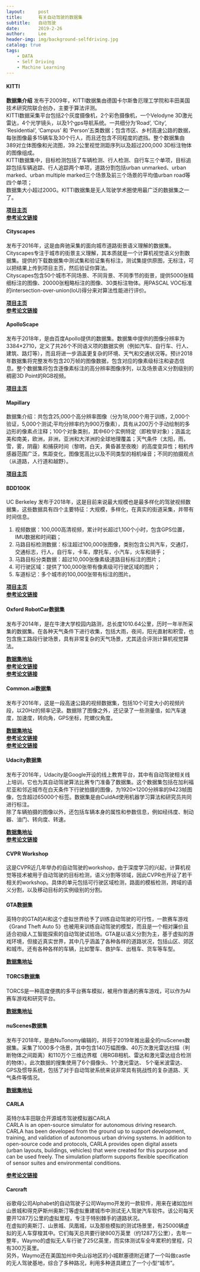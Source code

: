 ```yaml
---
layout:     post
title:      有关自动驾驶的数据集
subtitle:   自动驾驶
date:       2019-2-26
author:     Lee
header-img: img/background-selfdriving.jpg
catalog: true
tags:
    - DATA
    - Self Driving
    - Machine Learning
---
```


#### KITTI

**数据集介绍**
发布于2009年，KITTI数据集由德国卡尔斯鲁厄理工学院和丰田美国技术研究院联合创办，主要于算法评测。  
KITTI数据采集平台包括2个灰度摄像机，2个彩色摄像机，一个Velodyne 3D激光雷达，4个光学镜头，以及1个gps导航系统。一共细分为‘Road’, ‘City’, ‘Residential’, ‘Campus’ 和 ‘Person’五类数据；包含市区、乡村高速公路的数据，每张图像最多15辆车及30个行人，而且还包含不同程度的遮挡。整个数据集由389对立体图像和光流图，39.2公里视觉测距序列以及超过200,000 3D标注物体的图像组成。  
KITTI数据集中，目标检测包括了车辆检测、行人检测、自行车三个单项，目标追踪包括车辆追踪、行人追踪两个单项，道路分割包括urban unmarked、urban marked、urban multiple marked三个场景及前三个场景的平均值urban road等四个单项；  
数据集大小超过200G。KITTI数据集是无人驾驶学术圈使用最广泛的数据集之一了。  

[**项目主页**](http://www.cvlibs.net/datasets/kitti/index.php)  
[**参考论文链接**](http://www.webmail.cvlibs.net/publications/Geiger2012CVPR.pdf)

#### Cityscapes

发布于2016年，这是由奔驰采集的面向城市道路街景语义理解的数据集。Cityscapes专注于城市的街景主义理解，其本质就是一个计算机视觉语义分割数据集。提供的下载数据集中测试集和验证集有标注，测试集提供原图，无标注，可以把结果上传到项目主页，然后验证你算法。  
Cityscapes包含50个城市不同场景、不同背景、不同季节的街景，提供5000张精细标注的图像、20000张粗略标注的图像、30类标注物体。用PASCAL VOC标准的intersection-over-union(IoU)得分来对算法性能进行评价。

[**项目主页**](https://www.cityscapes-dataset.com/)  
[**参考论文链接**](https://arxiv.org/pdf/1604.01685.pdf)

#### ApolloScape

发布于2018年，是由百度Apollo提供的数据集。数据集中提供的图像分辨率为3384×2710，定义了共26个不同语义项的数据实例（例如汽车、自行车、行人、建筑、路灯等），而且将进一步涵盖更复杂的环境、天气和交通状况等。预计2018年数据集将完整发布包含20万帧的图像数据，包含对应的像素级标注和姿态信息。整个数据集将包含逐像素标注的高分辨率图像序列，以及场景语义分割级别的稠密3D Point的RGB视频。

[**项目主页**](http://apolloscape.auto/)

#### Mapillary

数据集介绍：共包含25,000个高分辨率图像（分为18,000个用于训练，2,000个验证，5,000个测试;平均分辨率约为900万像素），具有从200万个手动绘制的多边形的像素点注释；100个对象类别，其中60个实例特定（即枚举对象）；涵盖北美和南美，欧洲，非洲，亚洲和大洋洲的全球地理覆盖；天气条件（太阳，雨，雪，雾，阴霾）和捕获时间（黎明，白天，黄昏甚至夜晚）的高度变异性；相机传感器范围广泛，焦距变化，图像宽高比以及不同类型的相机噪音；不同的拍摄观点（从道路，人行道和越野）。

[**项目主页**](https://www.mapillary.com)

#### BDD100K

UC Berkeley 发布于2018年，这是目前来说最大规模也是最多样化的驾驶视频数据集，这些数据具有四个主要特征：大规模，多样化，在真实的街道采集，并带有时间信息。

1. 视频数据：100,000高清视频，累计时长超过1,100个小时，包含GPS位置，IMU数据和时间戳；
2. 马路目标检测数据：标注超过100,000张图像，类别包含公共汽车，交通灯，交通标志，行人，自行车，卡车，摩托车，小汽车，火车和骑手；
3. 马路目标分类数据：超过10,000张像素级道路目标标注的图片；
4. 可行驶区域：提供了100,000张带有像素级可行驶区域的图片；
5. 车道标记：多个城市的100,000张带有标注的图片。

[**项目主页**](https://bdd-data.berkeley.edu/)  
[**参考论文链接**](http://openaccess.thecvf.com/content_cvpr_2017/papers/Xu_End-To-End_Learning_of_CVPR_2017_paper.pdf)

#### Oxford RobotCar数据集

发布于2014年，是在牛津大学校园内路测，总长度1010.64公里，历时一年半所采集的数据集。在各种天气条件下进行收集，包括大雨，夜间，阳光直射和积雪，也包含施工路段行驶场景，具有非常复杂的天气场景，尤其适合评测计算机视觉算法。

[**数据集地址**](https://www.cityscapes-dataset.com/)  
[**参考论文链接**](http://robotcar-dataset.robots.ox.ac.uk/images/robotcar_ijrr.pdf)  
[**参考论文链接**](http://ori.ox.ac.uk/publications/)

#### Common.ai数据集

发布于2016年，这是一段高速公路的视频数据集，包括10个可变大小的视频片段，以20Hz的频率记录。数据除了图像之外，还记录了一些测量值，如汽车速度，加速度，转向角，GPS坐标，陀螺仪角度。

[**数据集地址**](https://github.com/commaai/research)  
[**参考论文链接**](https://arxiv.org/pdf/1608.01230.pdf)  
[**参考论文链接**](https://github.com/commaai/research0)

#### Udacity数据集

发布于2016年，Udacity是Google开设的线上教育平台，其中有自动驾驶相关线上培训，它也为其自动驾驶算法比赛专门准备了数据集。这个数据集包括在加利福尼亚和邻近城市在白天条件下行驶拍摄的图像，为1920×1200分辨率的9423帧图像，包含超过65000个标签。数据集是由CuldAd使用机器学习算法和研究员共同进行标注。  
除了车辆拍摄的图像以外，还包括车辆本身的属性和参数信息，例如经纬度、制动器、油门、转向度、转速。

[**数据集地址**](https://github.com/udacity/self-driving-car/tree/master/datasets)  
[**参考论文链接**](https://github.com/udacity/self-driving-car/tree/master/annotations)

#### CVPR Workshop

这是CVPR近几年举办的自动驾驶的workshop，由于深度学习的兴起，计算机视觉等技术被用于自动驾驶的目标检测，语义分割等领域，因此CVPR也开设了若干相关的workshop。具体的单元包括可行驶区域检测，路面的模板检测，跨域的语义分割，以及移动目标的实例级别的分割。

#### GTA数据集

英特尔的GTA的AI和这个虚拟世界给予了训练自动驾驶的可行性，一款赛车游戏《Grand Theft Auto 5》也被用来训练自动驾驶的模型，而且是一个相对廉价且适合初级人工智能探索的自动驾驶试验场。GTA是以语义分割为主，基于虚拟的游戏环境，但接近真实世界，其中几乎涵盖了各种各样的道路状况，包括山区、郊区和城市。还有各种各样的车辆，比如警车、救护车、出租车、货车等车型。

[**数据集地址**](http://www.rockstargames.com/grandtheftauto/)

#### TORCS数据集

TORCS是一种高度便携的多平台赛车模拟，被用作普通的赛车游戏，可以作为AI赛车游戏和研究平台。

[**数据集地址**](http://torcs.sourceforge.net/)

#### nuScenes数据集

发布于2018年，是由NuTonomy编辑的，并将于2019年推出最全的nuScenes数据集。采集了1000多个场景，其中包含140万幅图像、40万次激光雷达扫描（判断物体之间距离）和110万个三维边界框（用RGB相机、雷达和激光雷达组合检测的物体）。此次数据的搜集使用了6个摄像头、1个激光雷达、 5个毫米波雷达、GPS及惯导系统，包括了对于自动驾驶系统来说非常具有挑战性的复杂道路、天气条件等情况。

[**数据集地址**](https://d3u7q4379vrm7e.cloudfront.net/download)

#### CARLA

英特尔&丰田联合开源城市驾驶模拟器CARLA  
CARLA is an open-source simulator for autonomous driving research. CARLA has been developed from the ground up to support development, training, and validation of autonomous urban driving systems. In addition to open-source code and protocols, CARLA provides open digital assets (urban layouts, buildings, vehicles) that were created for this purpose and can be used freely. The simulation platform supports flexible specification of sensor suites and environmental conditions. 

[**参考论文链接**](https://arxiv.org/pdf/1711.03938.pdf)


#### Carcraft

谷歌母公司Alphabet的自动驾驶子公司Waymo开发的一款软件，用来在诸如加州山景城和得克萨斯州奥斯汀等虚拟重建城市中测试无人驾驶汽车软件。该公司每天要开1287万公里的虚拟里程，专注于特别棘手的道路状况。  
在虚拟的奥斯汀、山景城、凤凰城，以及那些模拟的测试场景里，有25000辆虚拟的无人车穿梭其中。它们每天总共要行驶800万英里（约1287万公里），去年一整年，Waymo的虚拟无人车行驶了25亿英里，而实体测试车全年累积的里程，只有300万英里。  
另外，Waymo还在美国加州中央山谷地区的小城默塞德附近建了一个叫做castle的无人驾驶基地，综合了多种路况，利用多种道具建立了一个小型“城市”。